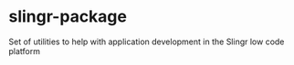 # slingr-package
Set of utilities to help with application development in the Slingr low code platform
